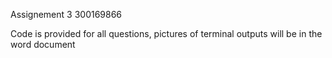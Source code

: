 Assignement 3 
300169866

Code is provided for all questions, pictures of terminal outputs will be in the word document